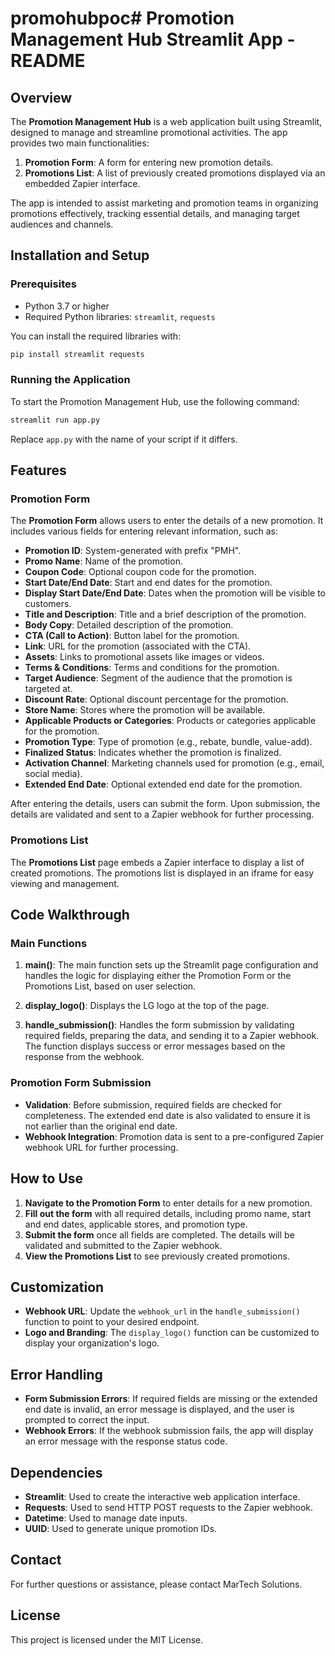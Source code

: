 # promohubpoc# Promotion Management Hub Streamlit App - README

## Overview

The **Promotion Management Hub** is a web application built using Streamlit, designed to manage and streamline promotional activities. The app provides two main functionalities:

1. **Promotion Form**: A form for entering new promotion details.
2. **Promotions List**: A list of previously created promotions displayed via an embedded Zapier interface.

The app is intended to assist marketing and promotion teams in organizing promotions effectively, tracking essential details, and managing target audiences and channels.

## Installation and Setup

### Prerequisites
- Python 3.7 or higher
- Required Python libraries: `streamlit`, `requests`

You can install the required libraries with:
```sh
pip install streamlit requests
```

### Running the Application

To start the Promotion Management Hub, use the following command:
```sh
streamlit run app.py
```
Replace `app.py` with the name of your script if it differs.

## Features

### Promotion Form

The **Promotion Form** allows users to enter the details of a new promotion. It includes various fields for entering relevant information, such as:

- **Promotion ID**: System-generated with prefix "PMH".
- **Promo Name**: Name of the promotion.
- **Coupon Code**: Optional coupon code for the promotion.
- **Start Date/End Date**: Start and end dates for the promotion.
- **Display Start Date/End Date**: Dates when the promotion will be visible to customers.
- **Title and Description**: Title and a brief description of the promotion.
- **Body Copy**: Detailed description of the promotion.
- **CTA (Call to Action)**: Button label for the promotion.
- **Link**: URL for the promotion (associated with the CTA).
- **Assets**: Links to promotional assets like images or videos.
- **Terms & Conditions**: Terms and conditions for the promotion.
- **Target Audience**: Segment of the audience that the promotion is targeted at.
- **Discount Rate**: Optional discount percentage for the promotion.
- **Store Name**: Stores where the promotion will be available.
- **Applicable Products or Categories**: Products or categories applicable for the promotion.
- **Promotion Type**: Type of promotion (e.g., rebate, bundle, value-add).
- **Finalized Status**: Indicates whether the promotion is finalized.
- **Activation Channel**: Marketing channels used for promotion (e.g., email, social media).
- **Extended End Date**: Optional extended end date for the promotion.

After entering the details, users can submit the form. Upon submission, the details are validated and sent to a Zapier webhook for further processing.

### Promotions List

The **Promotions List** page embeds a Zapier interface to display a list of created promotions. The promotions list is displayed in an iframe for easy viewing and management.

## Code Walkthrough

### Main Functions

1. **main()**: The main function sets up the Streamlit page configuration and handles the logic for displaying either the Promotion Form or the Promotions List, based on user selection.

2. **display_logo()**: Displays the LG logo at the top of the page.

3. **handle_submission()**: Handles the form submission by validating required fields, preparing the data, and sending it to a Zapier webhook. The function displays success or error messages based on the response from the webhook.

### Promotion Form Submission

- **Validation**: Before submission, required fields are checked for completeness. The extended end date is also validated to ensure it is not earlier than the original end date.
- **Webhook Integration**: Promotion data is sent to a pre-configured Zapier webhook URL for further processing.

## How to Use

1. **Navigate to the Promotion Form** to enter details for a new promotion.
2. **Fill out the form** with all required details, including promo name, start and end dates, applicable stores, and promotion type.
3. **Submit the form** once all fields are completed. The details will be validated and submitted to the Zapier webhook.
4. **View the Promotions List** to see previously created promotions.

## Customization

- **Webhook URL**: Update the `webhook_url` in the `handle_submission()` function to point to your desired endpoint.
- **Logo and Branding**: The `display_logo()` function can be customized to display your organization's logo.

## Error Handling

- **Form Submission Errors**: If required fields are missing or the extended end date is invalid, an error message is displayed, and the user is prompted to correct the input.
- **Webhook Errors**: If the webhook submission fails, the app will display an error message with the response status code.

## Dependencies
- **Streamlit**: Used to create the interactive web application interface.
- **Requests**: Used to send HTTP POST requests to the Zapier webhook.
- **Datetime**: Used to manage date inputs.
- **UUID**: Used to generate unique promotion IDs.

## Contact
For further questions or assistance, please contact MarTech Solutions.

## License
This project is licensed under the MIT License.

